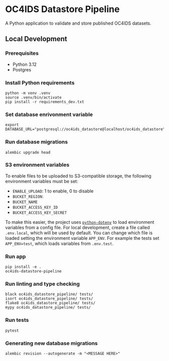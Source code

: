 # OC4IDS Datastore Pipeline

A Python application to validate and store published OC4IDS datasets.

## Local Development

### Prerequisites

- Python 3.12
- Postgres

### Install Python requirements

```
python -m venv .venv
source .venv/bin/activate
pip install -r requirements_dev.txt
```

### Set database enrivonment variable

```
export DATABASE_URL="postgresql://oc4ids_datastore@localhost/oc4ids_datastore"
```

### Run database migrations

```
alembic upgrade head
```

### S3 environment variables

To enable files to be uploaded to S3-compatible storage, the following environment variables must be set:

- `ENABLE_UPLOAD`: 1 to enable, 0 to disable
- `BUCKET_REGION`:
- `BUCKET_NAME`
- `BUCKET_ACCESS_KEY_ID`
- `BUCKET_ACCESS_KEY_SECRET`

To make this easier, the project uses [`python-dotenv`](https://github.com/theskumar/python-dotenv) to load environment variables from a config file.
For local development, create a file called `.env.local`, which will be used by default.
You can change which file is loaded setting the environment variable `APP_ENV`.
For example the tests set `APP_ENV=test`, which loads variables from `.env.test`.

### Run app

```
pip install -e .
oc4ids-datastore-pipeline
```

### Run linting and type checking

```
black oc4ids_datastore_pipeline/ tests/
isort oc4ids_datastore_pipeline/ tests/
flake8 oc4ids_datastore_pipeline/ tests/
mypy oc4ids_datastore_pipeline/ tests/
```

### Run tests

```
pytest
```

### Generating new database migrations

```
alembic revision --autogenerate -m "<MESSAGE HERE>"
```
